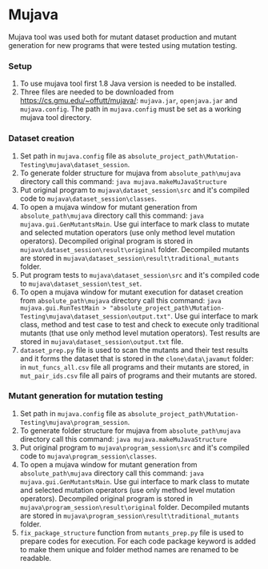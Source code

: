 # Mujava

Mujava tool was used both for mutant dataset production 
and mutant generation for new programs that were tested using mutation testing.

### Setup

1. To use mujava tool first 1.8 Java version is needed to be installed.
2. Three files are needed to be downloaded from https://cs.gmu.edu/~offutt/mujava/: 
`mujava.jar`, `openjava.jar` and `mujava.config`. 
The path in `mujava.config` must be set as a working mujava tool directory.

### Dataset creation

1. Set path in `mujava.config` file as `absolute_project_path\Mutation-Testing\mujava\dataset_session`.
2. To generate folder structure for mujava from `absolute_path\mujava` directory call this command:
`java mujava.makeMuJavaStructure`
3. Put original program to `mujava\dataset_session\src` and it's compiled code to `mujava\dataset_session\classes`.
4. To open a mujava window for mutant generation from `absolute_path\mujava` directory call this command:
`java mujava.gui.GenMutantsMain`. 
Use gui interface to mark class to mutate and selected mutation operators (use only method level mutation operators).
Decompiled original program is stored in `mujava\dataset_session\result\original` folder.
Decompiled mutants are stored in `mujava\dataset_session\result\traditional_mutants` folder.
5. Put program tests to `mujava\dataset_session\src` and it's compiled code to
`mujava\dataset_session\test_set`.
6. To open a mujava window for mutant execution for dataset creation from `absolute_path\mujava` directory call this command:
`java mujava.gui.RunTestMain > "absolute_project_path\Mutation-Testing\mujava\dataset_session\output.txt"`. 
Use gui interface to mark class, method and test case to test 
and check to execute only traditional mutants (that use only method level mutation operators).
Test results are stored in `mujava\dataset_session\output.txt` file.
7. `dataset_prep.py` file is used to scan the mutants and their test results 
and it forms the dataset that is stored in the `clone\data\javamut` folder: 
in `mut_funcs_all.csv` file all programs and their mutants are stored,
in `mut_pair_ids.csv` file all pairs of programs and their mutants are stored.

### Mutant generation for mutation testing

1. Set path in `mujava.config` file as `absolute_project_path\Mutation-Testing\mujava\program_session`.
2. To generate folder structure for mujava from `absolute_path\mujava` directory call this command:
`java mujava.makeMuJavaStructure`
3. Put original program to `mujava\program_session\src` and it's compiled code to `mujava\program_session\classes`.
4. To open a mujava window for mutant generation from `absolute_path\mujava` directory call this command:
`java mujava.gui.GenMutantsMain`. 
Use gui interface to mark class to mutate and selected mutation operators (use only method level mutation operators).
Decompiled original program is stored in `mujava\program_session\result\original` folder.
Decompiled mutants are stored in `mujava\program_session\result\traditional_mutants` folder.
5. `fix_package_structure` function from `mutants_prep.py` file is used to prepare codes for execution.
For each code package keyword is added to make them unique and folder method names are renamed to be readable.

